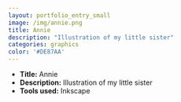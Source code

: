 ```yaml
---
layout: portfolio_entry_small
image: /img/annie.png
title: Annie
description: "Illustration of my little sister"
categories: graphics
color: '#DE87AA'
---
```


- **Title:** Annie
- **Description:** Illustration of my little sister
- **Tools used:** Inkscape
